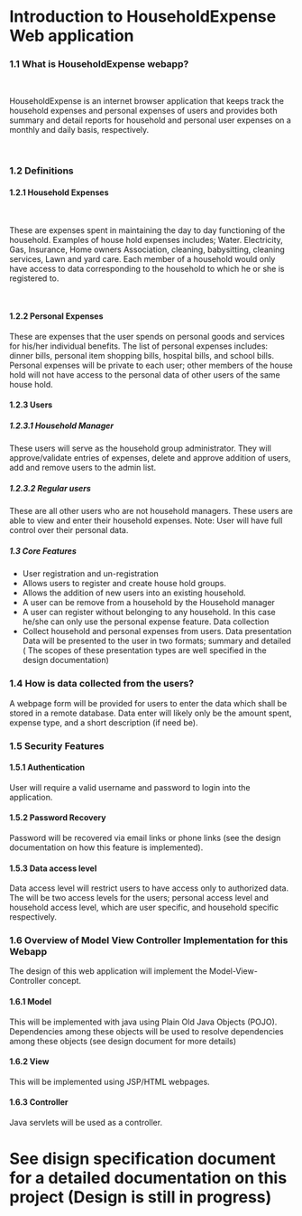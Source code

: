# Introduction to HouseholdExpense Web application

<h3> 1.1	What is HouseholdExpense webapp? </h3> <br>
<p> HouseholdExpense is an internet browser application that keeps track the household expenses and personal expenses of users and provides both summary and detail reports for household and personal user expenses on a monthly and daily basis, respectively.</p> <br>  

<h3> 1.2	Definitions </h3> 

<h4> 1.2.1	Household Expenses </h4> <br>
<p> These are expenses spent in maintaining the day to day functioning of the household. Examples of house hold expenses includes; Water. Electricity, Gas, Insurance, Home owners Association, cleaning, babysitting, cleaning services, Lawn and yard care.   
Each member of a household would only have access to data corresponding to the household to which he or she is registered to. </p> <br>

<h4> 1.2.2	Personal Expenses </h4> 
<p> These are expenses that the user spends on personal goods and services for his/her individual benefits. The list of personal expenses includes: dinner bills, personal item shopping bills, hospital bills, and school bills.
Personal expenses will be private to each user; other members of the house hold will not have access to the personal data of other users of the same house hold. </p>

<h4> 1.2.3	Users </h4> 
<h5> 1.2.3.1	Household Manager </h5> 
<p> These users will serve as the household group administrator. They will approve/validate entries of expenses, delete and approve addition of users, add and remove users to the admin list. <p>  
<h5> 1.2.3.2	Regular users </h5> 
These are all other users who are not household managers. These users are able to view and enter their household expenses.
Note: User will have full control over their personal data. 
<h5> 1.3	Core Features </h5> 
<ul> 
    <li> User registration and un-registration </li>
    <li> Allows users to register and create house hold groups. </li>
    <li> Allows the addition of new users into an existing household. </li>
    <li> A user can be remove from a household by the Household manager </li>
    <li> A user can register without belonging to any household. In this case he/she can only use the personal expense feature. 
Data collection  </li>
    <li> Collect household and personal expenses from users.
Data presentation </li>
    <il> Data will be presented to the user in two formats; summary and detailed ( The scopes of these presentation types are well specified in the design documentation) </li>
</ul> 

<h3> 1.4	How is data collected from the users? </h3>
A webpage form will be provided for users to enter the data which shall be stored in a remote database. Data enter will likely only be the amount spent, expense type, and a short description (if need be). 
<h3> 1.5	Security Features </h3> 
<h4> 1.5.1	Authentication </h4>
User will require a valid username and password to login into the application.
<h4> 1.5.2	Password Recovery </h4>
Password will be recovered via email links or phone links (see the design documentation on how this feature is implemented). 
<h4> 1.5.3	Data access level </h4>
<p> Data access level will restrict users to have access only to authorized data. The will be two access levels for the users; personal access level and household access level, which are user specific, and household specific respectively. </p>

<h3> 1.6	Overview of Model View Controller Implementation for this Webapp </h3>
The design of this web application will implement the Model-View-Controller concept. 
<h4> 1.6.1	Model </h4>
This will be implemented with java using Plain Old Java Objects (POJO). Dependencies among these objects will be used to resolve dependencies among these objects (see design document for more details) 
<h4> 1.6.2	View  </h4>
This will be implemented using JSP/HTML webpages. 
<h4> 1.6.3	Controller </h4>
Java servlets will be used as a controller. 

# See disign specification document for a detailed documentation on this project (Design is still in progress) 
